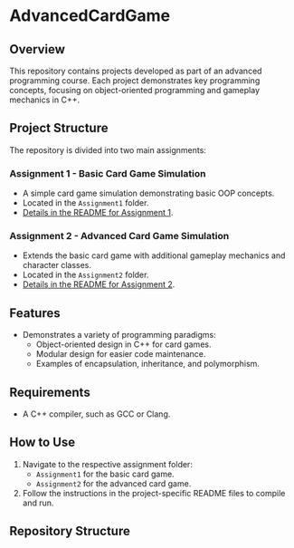 # AdvancedCardGame

## Overview
This repository contains projects developed as part of an advanced programming course. Each project demonstrates key programming concepts, focusing on object-oriented programming and gameplay mechanics in C++.

## Project Structure
The repository is divided into two main assignments:

### Assignment 1 - Basic Card Game Simulation
- A simple card game simulation demonstrating basic OOP concepts.
- Located in the `Assignment1` folder.
- [Details in the README for Assignment 1](Assignment1/README.md).

### Assignment 2 - Advanced Card Game Simulation
- Extends the basic card game with additional gameplay mechanics and character classes.
- Located in the `Assignment2` folder.
- [Details in the README for Assignment 2](Assignment2/README.md).

## Features
- Demonstrates a variety of programming paradigms:
  - Object-oriented design in C++ for card games.
  - Modular design for easier code maintenance.
  - Examples of encapsulation, inheritance, and polymorphism.

## Requirements
- A C++ compiler, such as GCC or Clang.

## How to Use
1. Navigate to the respective assignment folder:
   - `Assignment1` for the basic card game.
   - `Assignment2` for the advanced card game.
2. Follow the instructions in the project-specific README files to compile and run.

## Repository Structure
